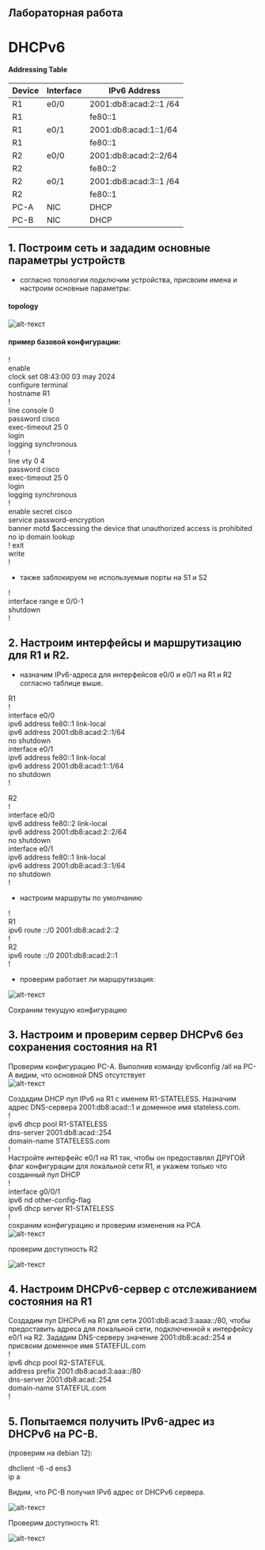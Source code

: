 ## Лабораторная работа
# DHCPv6
#### Addressing Table
Device |Interface|	IPv6 Address
-------|---------|------------------------
R1     |e0/0     |2001:db8:acad:2::1 /64
R1     |         |fe80::1
R1     |e0/1     |2001:db8:acad:1::1/64
R1     |         |fe80::1
R2     |e0/0     |2001:db8:acad:2::2/64
R2     |         |fe80::2
R2     |e0/1     |2001:db8:acad:3::1 /64
R2     |         |fe80::1
PC-A   |NIC      |DHCP
PC-B   |NIC      |DHCP
## 1. Построим сеть и зададим основные параметры устройств
- согласно топологии подключим устройства, присвоим имена и настроим основные параметры:
#### topology
![alt-текст](https://github.com/stanlaz/otus_network_engineer/blob/main/Лабораторные%20работы/DHCP/DHCP%20V6/topology.png)

#### пример базовой конфигурации:
!  
enable  
clock set 08:43:00 03 may 2024  
configure terminal  
hostname R1  
!  
line console 0  
password cisco  
exec-timeout 25 0  
login  
logging synchronous  
!  
line vty 0 4  
password cisco  
exec-timeout 25 0  
login  
logging synchronous  
!  
enable secret cisco  
service password-encryption  
banner motd $accessing the device that unauthorized access is  prohibited  
no ip domain lookup  
!
exit  
write  
!  
- также заблокируем не используемые порты на S1 и S2  

!  
interface range e 0/0-1  
shutdown  
!  

## 2. Настроим интерфейсы и маршрутизацию для R1 и R2.  
- назначим IPv6-адреса для интерфейсов e0/0 и e0/1 на R1 и R2 согласно таблице выше.  

R1  
!  
interface e0/0  
ipv6 address fe80::1 link-local  
ipv6 address 2001:db8:acad:2::1/64  
no shutdown  
interface e0/1  
ipv6 address fe80::1 link-local  
ipv6 address 2001:db8:acad:1::1/64  
no shutdown  
!  

R2  
!  
interface e0/0  
ipv6 address fe80::2 link-local  
ipv6 address 2001:db8:acad:2::2/64  
no shutdown  
interface e0/1  
ipv6 address fe80::1 link-local  
ipv6 address 2001:db8:acad:3::1/64  
no shutdown  
!  
- настроим маршруты по умолчанию

!  
R1  
ipv6 route ::/0 2001:db8:acad:2::2  
!  
R2  
ipv6 route ::/0 2001:db8:acad:2::1  
!  
- проверим работает ли маршрутизация:  

![alt-текст](https://github.com/stanlaz/otus_network_engineer/blob/main/Лабораторные%20работы/DHCP/DHCP%20V6/ping%20R1%20to%20R2.png)

Сохраним текущую конфигурацию  

## 3. Настроим и проверим сервер DHCPv6 без сохранения состояния на R1  

Проверим конфигурацию PC-A. Выполнив команду ipv6config /all на PC-A видим, что основной DNS отсутствует  
![alt-текст](https://github.com/stanlaz/otus_network_engineer/blob/main/Лабораторные%20работы/DHCP/DHCP%20V6/IPv6%20config.png)

Создадим DHCP пул IPv6 на R1 с именем R1-STATELESS. Назначим адрес DNS-сервера 2001:db8:acad::1 и доменное имя stateless.com.  
!  
ipv6 dhcp pool R1-STATELESS  
dns-server 2001:db8:acad::254  
domain-name STATELESS.com  
!  
Настройте интерфейс e0/1 на R1 так, чтобы он предоставлял ДРУГОЙ флаг конфигурации для локальной сети R1, и укажем только что созданный пул DHCP  
!  
interface g0/0/1  
ipv6 nd other-config-flag  
ipv6 dhcp server R1-STATELESS  
!  
сохраним конфигурацию и проверим изменения на PCA  
![alt-текст](https://github.com/stanlaz/otus_network_engineer/blob/main/Лабораторные%20работы/DHCP/DHCP%20V6/IPv6%20DNS.png)

проверим доступность R2  

![alt-текст](https://github.com/stanlaz/otus_network_engineer/blob/main/Лабораторные%20работы/DHCP/DHCP%20V6/ping%20PCA%20to%20R2.png)

## 4. Настроим DHCPv6-сервер с отслеживанием состояния на R1  
Создадим пул DHCPv6 на R1 для сети 2001:db8:acad:3:aaaa::/80, чтобы предоставить адреса для локальной сети, подключенной к интерфейсу e0/1 на R2. Зададим DNS-серверу значение 2001:db8:acad::254 и присвоим доменное имя STATEFUL.com  
!  
ipv6 dhcp pool R2-STATEFUL  
address prefix 2001:db8:acad:3:aaa::/80  
dns-server 2001:db8:acad::254  
domain-name STATEFUL.com  
!  
## 5. Попытаемся получить IPv6-адрес из DHCPv6 на PC-B.  
(проверим на debian 12):  

dhclient -6 -d ens3  
ip a  

Видим, что PC-B получил IPv6 адрес от DHCPv6 сервера.  

![alt-текст](https://github.com/stanlaz/otus_network_engineer/blob/main/Лабораторные%20работы/DHCP/DHCP%20V6/debian_ipv6.png)

Проверим доступность R1:  

![alt-текст](https://github.com/stanlaz/otus_network_engineer/blob/main/Лабораторные%20работы/DHCP/DHCP%20V6/ping%20PCB%20to%20R1.png)


